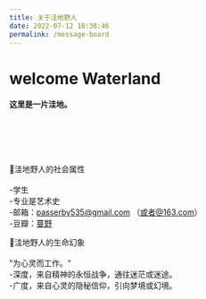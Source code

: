 ```yaml
---
title: 关于洼地野人
date: 2022-07-12 10:38:46
permalink: /message-board
---
```

# welcome Waterland 
**这里是一片洼地。**

<br> <br> <br> <br> 

📖洼地野人的社会属性
<br> <br> 
-学生
<br> 
-专业是艺术史
<br> 
-邮箱：passerby535@gmail.com （或者@163.com）
<br> 
-豆瓣：[蔓野](https://www.douban.com/people/passerby535/?_i=0516779uNcTtu4 "这条赛博路径通向洼地野人的豆瓣主页")
<br> 

🔮洼地野人的生命幻象
<br> <br> 
”为心灵而工作。“
<br> 
-深度，来自精神的永恒战争，通往迷茫或迷途。
<br> 
-广度，来自心灵的隐秘信仰，引向梦境或幻境。



